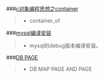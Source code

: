 ###[c对象编程思想之container](container_of.md)
>* container_of

###[mysql编译安装](mysql_1_0_compile_install.md)
>* mysql的debug版本编译安装。

###[DB PAGE](db_table_map_and_page.md)
>* DB MAP PAGE AND PAGE
